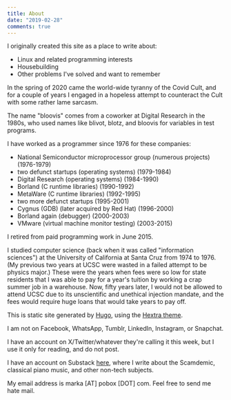 ```yaml
---
title: About
date: "2019-02-28"
comments: true
---
```

I originally created this site as a place to write about:

* Linux and related programming interests
* Housebuilding
* Other problems I've solved and want to remember

In the spring of 2020 came the world-wide tyranny of the Covid Cult, and for
a couple of years I engaged in a hopeless attempt to counteract the Cult
with some rather lame sarcasm.

The name "bloovis" comes from a coworker at Digital Research in the 1980s,
who used names like blivot, blotz, and bloovis for
variables in test programs. 

I have worked as a programmer since 1976 for these companies:

* National Semiconductor microprocessor group (numerous projects) (1976-1979)
* two defunct startups (operating systems) (1979-1984)
* Digital Research (operating systems) (1984-1990)
* Borland (C runtime libraries) (1990-1992)
* MetaWare (C runtime libraries) (1992-1995)
* two more defunct startups (1995-2001)
* Cygnus (GDB) (later acquired by Red Hat) (1996-2000)
* Borland again (debugger) (2000-2003)
* VMware (virtual machine monitor testing) (2003-2015)

I retired from paid programming work in June 2015.

I studied computer science (back when it was called "information
sciences") at the University of California at Santa Cruz from
1974 to 1976.  (My previous two years at UCSC were wasted in a failed
attempt to be physics major.)  These were the years when fees
were so low for state residents that I was able to pay for a year's
tuition by working a crap summer job in a warehouse.
Now, fifty years later, I would not be allowed to attend UCSC due to
its unscientific and unethical injection mandate, and the fees would
require huge loans that would take years to pay off.

This is static site generated by [Hugo](https://gohugo.io/),
using the [Hextra theme](https://imfing.github.io/hextra/).

I am not on Facebook, WhatsApp, Tumblr, LinkedIn, Instagram, or Snapchat.

I have an account on X/Twitter/whatever they're calling it this week, but I use it only for reading,
and do not post.

I have an account on Substack [here](https://markalexander.substack.com/),
where I write about the Scamdemic, classical piano music,
and other non-tech subjects.

My email address is marka [AT] pobox [DOT] com.
Feel free to send me hate mail.
